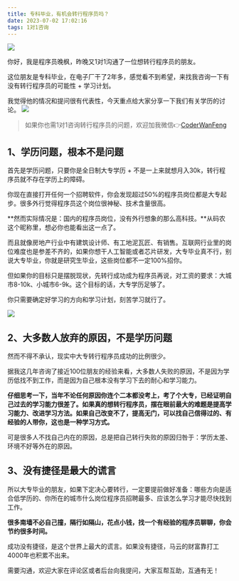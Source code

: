 ```yaml
---
title: 专科毕业，有机会转行程序员吗？
date: 2023-07-02 17:02:16
tags: 1对1咨询
---
```



![](https://article-1300615378.cos.ap-nanjing.myqcloud.com/1v1/%E4%B8%93%E7%A7%91%E5%AD%A6%E5%8E%86/cover.jpg)


你好，我是程序员晚枫，昨晚又1对1沟通了一位想转行程序员的朋友。

这位朋友是专科毕业，在电子厂干了2年多，感觉看不到希望，来找我咨询一下有没有转行程序员的可能性 + 学习计划。

我觉得他的情况和提问很有代表性，今天重点给大家分享一下我们有关学历的讨论。
![](https://www.python-office.com/assets/img/fuli.682e424c.jpg)

<!-- more -->

> 如果你也需1对1咨询转行程序员的问题，欢迎加我微信👉[CoderWanFeng](https://mp.weixin.qq.com/s/8x7c9qiAneTsDJq9JnWLgA)


## 1、学历问题，根本不是问题
首先是学历问题，只要你是全日制大专学历 + 不是一上来就想月入30k，转行程序员就不存在学历上的障碍。

你现在直接打开任何一个招聘软件，你会发现超过50%的程序员岗位都是大专起步。很多外行觉得程序员这个岗位很神秘、技术含量很高。

**然而实际情况是：国内的程序员岗位，没有外行想象的那么高科技。**从码农这个昵称里，想必你也能看出这一点了。

而且就像房地产行业中有建筑设计师、有工地泥瓦匠、有销售。互联网行业里的岗位难度也是参差不齐的，如果你想干人工智能或者芯片研发，大专毕业真不行，别说大专毕业，你就是研究生毕业，这些岗位都不一定100%招你。

但如果你的目标只是摆脱现状，先转行成功成为程序员再说，对工资的要求：大城市8-10k、小城市6-9k。这个目标的话，大专学历足够了。

你只需要确定好学习的方向和学习计划，刻苦学习就行了。

![](https://article-1300615378.cos.ap-nanjing.myqcloud.com/1v1/%E4%B8%93%E7%A7%91%E5%AD%A6%E5%8E%86/time.jpg)

## 2、大多数人放弃的原因，不是学历问题

然而不得不承认，现实中大专转行程序员成功的比例很少。

据我这几年咨询了接近100位朋友的经验来看，大多数人失败的原因，不是因为学历低找不到工作，而是因为自己根本没有学习下去的耐心和学习能力。

**仔细思考一下，当年不论任何原因你连个二本都没考上，考了个大专，已经证明自己过去的学习能力很差了。如果真的想转行程序员，摆在眼前最大的难题是提高学习能力、改进学习方法。如果自己改变不了，提高无门，可以找自己信得过的、有经验的人带你，这也是一种学习方式。**

可是很多人不找自己内在的原因，总是把自己转行失败的原因归咎于：学历太差、环境不好等外在的原因。

## 3、没有捷径是最大的谎言

所以大专毕业的朋友，如果下定决心要转行，一定要提前做好准备：哪些方向是适合低学历的、你所在的城市什么岗位程序员招聘最多、应该怎么学习才能尽快找到工作。

**很多南墙不必自己撞，隔行如隔山，花点小钱，找一个有经验的程序员聊聊，你会节约很多时间。**

成功没有捷径，是这个世界上最大的谎言。如果没有捷径，马云的财富靠打工4000年也积累不出来。

需要沟通，欢迎大家在评论区或者后台向我提问，大家互帮互助，互通有无！